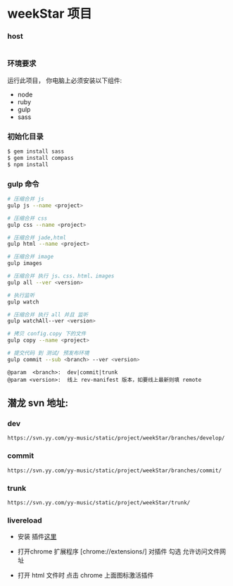 # weekStar 项目

### host
```

```

### 环境要求
运行此项目， 你电脑上必须安装以下组件:
* node
* ruby
* gulp
* sass

### 初始化目录
```Bash
$ gem install sass
$ gem install compass
$ npm install
```



### gulp 命令

```Bash
# 压缩合并 js
gulp js --name <project>

# 压缩合并 css
gulp css --name <project>

# 压缩合并 jade,html
gulp html --name <project>

# 压缩合并 image
gulp images

# 压缩合并 执行 js、css、html、images
gulp all --ver <version>

# 执行监听
gulp watch

# 压缩合并 执行 all 并且 监听
gulp watchAll--ver <version>

# 拷贝 config.copy 下的文件
gulp copy --name <project>

# 提交代码 到 测试/ 预发布环境
gulp commit --sub <branch> --ver <version>
```

```
@param  <branch>:  dev|commit|trunk
@param <version>:  线上 rev-manifest 版本，如要线上最新则填 remote
```

## 潜龙 svn 地址:

### dev
```
https://svn.yy.com/yy-music/static/project/weekStar/branches/develop/
```

### commit
```
https://svn.yy.com/yy-music/static/project/weekStar/branches/commit/
```

### trunk
```
https://svn.yy.com/yy-music/static/project/weekStar/trunk/
```

### livereload 

* 安装 插件[这里](https://chrome.google.com/webstore/detail/livereload/jnihajbhpnppcggbcgedagnkighmdlei)

* 打开chrome 扩展程序 [chrome://extensions/] 对插件 勾选 允许访问文件网址

* 打开 html 文件时 点击 chrome 上面图标激活插件
